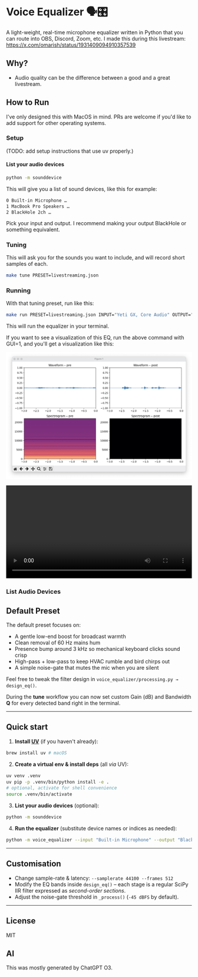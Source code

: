 # Voice Equalizer 🗣️🎛️

A light-weight, real-time microphone equalizer written in Python that you can route into OBS, Discord, Zoom, etc. I made this during this livestream: https://x.com/omarish/status/1931409094910357539

## Why?

* Audio quality can be the difference between a good and a great livestream.

## How to Run

I've only designed this with MacOS in mind. PRs are welcome if you'd like to add support for other operating systems.

### Setup

(TODO: add setup instructions that use uv properly.)

#### List your audio devices

```sh
python -m sounddevice
```

This will give you a list of sound devices, like this for example:

```
0 Built-in Microphone …
1 MacBook Pro Speakers …
2 BlackHole 2ch …
```

Pick your input and output. I recommend making your output BlackHole or something equivalent.

### Tuning

This will ask you for the sounds you want to include, and will record short samples of each.

```sh
make tune PRESET=livestreaming.json
```

### Running

With that tuning preset, run like this:

```sh
make run PRESET=livestreaming.json INPUT="Yeti GX, Core Audio" OUTPUT="BlackHole 2ch, Core Audio"
```

This will run the equalizer in your terminal.

If you want to see a visualization of this EQ, run the above command with GUI=1, and you'll get a visualization like this:

![Equalizer Visualization](docs/eq.png)

<video src="docs/eq.mp4" controls width="100%"></video>

### List Audio Devices

## Default Preset

The default preset focuses on:

* A gentle low-end boost for broadcast warmth
* Clean removal of 60 Hz mains hum
* Presence bump around 3 kHz so mechanical keyboard clicks sound crisp
* High-pass + low-pass to keep HVAC rumble and bird chirps out
* A simple noise-gate that mutes the mic when you are silent

Feel free to tweak the filter design in `voice_equalizer/processing.py → design_eq()`.

During the **tune** workflow you can now set custom Gain (dB) and Bandwidth **Q** for every detected band right in the terminal.

---

## Quick start

1. **Install [UV](https://github.com/astral-sh/uv)** (if you haven't already):

```bash
brew install uv # macOS
```

2. **Create a virtual env & install deps** (all *via* UV):

```bash
uv venv .venv
uv pip -p .venv/bin/python install -e .
# optional, activate for shell convenience
source .venv/bin/activate
```

3. **List your audio devices** (optional):

```bash
python -m sounddevice
```

4. **Run the equalizer** (substitute device names or indices as needed):

```bash
python -m voice_equalizer --input "Built-in Microphone" --output "BlackHole 2ch"
```

---

## Customisation

* Change sample-rate & latency: `--samplerate 44100 --frames 512`
* Modify the EQ bands inside `design_eq()` – each stage is a regular SciPy IIR filter expressed as *second-order sections*.
* Adjust the noise-gate threshold in `_process()` (`-45 dBFS` by default).

---

## License

MIT

## AI

This was mostly generated by ChatGPT O3.